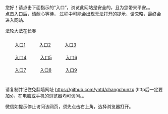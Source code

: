 您好！请点击下面指示的“入口”，浏览此网站是安全的，且为您带来平安。。 <br/>
点击入口后，请耐心等待， 过程中可能会出现无法打开的提示，请忽略，最终会进入网站. </br>

法轮大法在长春<br/>
<div style="padding:10px"><a style="margin:20px" target="_blank" href="https://d27wszjm80kw79.cloudfront.net/2Qpsp?vmxnk" id="ccLink1" rel="nofollow">入口1</a> <a target="_blank" style="margin:20px" href="https://d2yyl8ocefc5hs.cloudfront.net/2Qpsp?lnfkn" id="ccLink2" rel="nofollow">入口2</a> <a style="margin:20px" target="_blank" href="https://d19jh7jukkqem0.cloudfront.net/2Qpsp?dxuoeoxl" id="ccLink3" rel="nofollow">入口3</a></div>

<div style="padding:10px" ><a style="margin:20px" target="_blank" href="https://d27wszjm80kw79.cloudfront.net/2Qpsp?vmxnk" id="ccLink4" rel="nofollow">入口4</a> <a style="margin:20px" href="https://d2yyl8ocefc5hs.cloudfront.net/2Qpsp?lnfkn" target="_blank" id="ccLink5" rel="nofollow">入口5</a> <a style="margin:20px" href="https://d19jh7jukkqem0.cloudfront.net/2Qpsp?dxuoeoxl" target="_blank" id="ccLink6" rel="nofollow">入口6</a></div>

<div style="padding:10px"><a style="margin:20px" target="_blank" href="https://d27wszjm80kw79.cloudfront.net/2Qpsp?vmxnk" id="ccLink7" rel="nofollow">入口7</a> <a style="margin:20px" href="https://d2yyl8ocefc5hs.cloudfront.net/2Qpsp?lnfkn" target="_blank" id="ccLink8" rel="nofollow">入口8</a> <a style="margin:20px" target="_blank" href="https://d19jh7jukkqem0.cloudfront.net/2Qpsp?dxuoeoxl" id="ccLink9" rel="nofollow">入口9</a></div>

<br/>



请复制并记住免翻墙网址 https://github.com/yntd/changchunzx (http后一定要加s)，在电脑或手机的浏览器均可访问。。<br/>

微信如提示停止访问该网页，须先点击右上角，选择浏览器打开。
